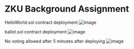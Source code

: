 # ZKU Background Assignment

HelloWorld.sol contract deployment
![image](https://user-images.githubusercontent.com/48046647/164455602-5e7546a1-6c51-48e4-ae16-b00d7d094739.png)



ballot.sol contract deployment
![image](https://user-images.githubusercontent.com/48046647/164458160-3696e43f-5b47-4fdc-96d0-29e08c476be2.png)






No voting allowed after 5 minutes after deploying
![image](https://user-images.githubusercontent.com/48046647/164459335-89640f8f-ff1f-4506-b7ee-bf6f207fc4cb.png)
